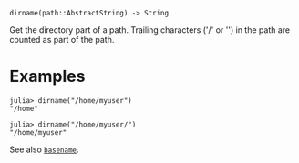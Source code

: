 ```
dirname(path::AbstractString) -> String
```

Get the directory part of a path. Trailing characters ('/' or '\') in the path are counted as part of the path.

# Examples

```jldoctest
julia> dirname("/home/myuser")
"/home"

julia> dirname("/home/myuser/")
"/home/myuser"
```

See also [`basename`](@ref).
